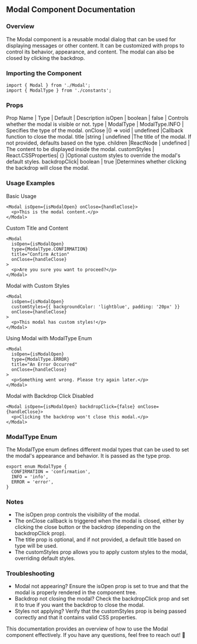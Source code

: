 ## Modal Component Documentation

### Overview

The Modal component is a reusable modal dialog that can be used for displaying messages or other content. It can be customized with props to control its behavior, appearance, and content. The modal can also be closed by clicking the backdrop.

### Importing the Component

```tsx
import { Modal } from './Modal';
import { ModalType } from './constants';
```

### Props

Prop Name | Type | Default | Description
isOpen | boolean | false | Controls whether the modal is visible or not.
type | ModalType | ModalType.INFO | Specifies the type of the modal.
onClose |() => void | undefined |Callback function to close the modal.
title |string | undefined |The title of the modal. If not provided, defaults based on the type.
children |ReactNode | undefined | The content to be displayed inside the modal.
customStyles | React.CSSProperties| {} |Optional custom styles to override the modal's default styles.
backdropClick| boolean | true |Determines whether clicking the backdrop will close the modal.

### Usage Examples

Basic Usage

```tsx
<Modal isOpen={isModalOpen} onClose={handleClose}>
  <p>This is the modal content.</p>
</Modal>
```

Custom Title and Content

```tsx
<Modal
  isOpen={isModalOpen}
  type={ModalType.CONFIRMATION}
  title="Confirm Action"
  onClose={handleClose}
>
  <p>Are you sure you want to proceed?</p>
</Modal>
```

Modal with Custom Styles

```tsx
<Modal
  isOpen={isModalOpen}
  customStyles={{ backgroundColor: 'lightblue', padding: '20px' }}
  onClose={handleClose}
>
  <p>This modal has custom styles!</p>
</Modal>
```

Using Modal with ModalType Enum

```tsx
<Modal
  isOpen={isModalOpen}
  type={ModalType.ERROR}
  title="An Error Occurred"
  onClose={handleClose}
>
  <p>Something went wrong. Please try again later.</p>
</Modal>
```

Modal with Backdrop Click Disabled

```tsx
<Modal isOpen={isModalOpen} backdropClick={false} onClose={handleClose}>
  <p>Clicking the backdrop won't close this modal.</p>
</Modal>
```

### ModalType Enum

The ModalType enum defines different modal types that can be used to set the modal's appearance and behavior. It is passed as the type prop.

```tsx
export enum ModalType {
  CONFIRMATION = 'confirmation',
  INFO = 'info',
  ERROR = 'error',
}
```

### Notes

- The isOpen prop controls the visibility of the modal.
- The onClose callback is triggered when the modal is closed, either by clicking the close button or the backdrop (depending on the backdropClick prop).
- The title prop is optional, and if not provided, a default title based on type will be used.
- The customStyles prop allows you to apply custom styles to the modal, overriding default styles.

### Troubleshooting

- Modal not appearing? Ensure the isOpen prop is set to true and that the modal is properly rendered in the component tree.
- Backdrop not closing the modal? Check the backdropClick prop and set it to true if you want the backdrop to close the modal.
- Styles not applying? Verify that the customStyles prop is being passed correctly and that it contains valid CSS properties.

This documentation provides an overview of how to use the Modal component effectively. If you have any questions, feel free to reach out! 🚀
